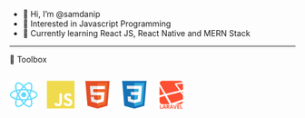 - 👋  Hi, I’m @samdanip
- 👀  Interested in Javascript Programming
- 🌱  Currently learning React JS, React Native and MERN Stack

<!---
samdanip/samdanip is a ✨ special ✨ repository because its `README.md` (this file) appears on your GitHub profile.
You can click the Preview link to take a look at your changes.
--->
---

🧰 Toolbox

<img src="https://github.com/devicons/devicon/blob/master/icons/react/react-original.svg" alt="React Logo" width="50" height="50"/>&nbsp;&nbsp;
<img src="https://github.com/devicons/devicon/blob/master/icons/javascript/javascript-plain.svg" alt="Javascript Logo" width="50" height="50"/>&nbsp;&nbsp;
<img src="https://github.com/devicons/devicon/blob/master/icons/html5/html5-original.svg" alt="HTML5 Logo" width="50" height="50"/>&nbsp;&nbsp;
<img src="https://github.com/devicons/devicon/blob/master/icons/css3/css3-original.svg" alt="CSS3 Logo" width="50" height="50"/>&nbsp;&nbsp;
<img src="https://github.com/devicons/devicon/blob/master/icons/laravel/laravel-plain-wordmark.svg" alt="Laravel Logo" width="50" height="50"/>
---
